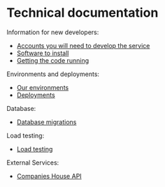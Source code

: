 # Technical documentation

Information for new developers:
* [Accounts you will need to develop the service](Accounts%20you%20will%20need%20to%20develop%20the%20service.md)
* [Software to install](Software%20to%20install.md)
* [Getting the code running](Getting%20the%20code%20running.md)

Environments and deployments:
* [Our environments](Our%20environments.md)
* [Deployments](Deployments.md)

Database:
* [Database migrations](Database%20migrations.md)

Load testing:
* [Load testing](Load%20testing.md)

External Services:
* [Companies House API](Companies%20HouseHouse%20Api.md)
